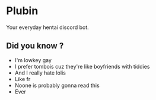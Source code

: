 # Plubin
  
Your everyday hentai discord bot.  
  

## Did you know ?
- I'm lowkey gay
- I prefer tombois cuz they're like boyfriends with tiddies
- And I really hate lolis
- Like fr
- Noone is probably gonna read this 
- Ever
